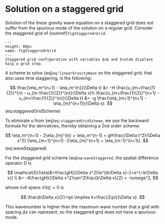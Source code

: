 # Solution on a staggered grid

Solution of the linear gravity wave equation on a staggered grid does not suffer from the spurious mode of the solution on a regular grid. Consider the staggered grid of {numref}`figStaggeredrGrid`.

```{figure} figStaggeredGrid1d.png
---
height: 80px
name: figStaggeredrGrid
---
Staggered grid configuration with variables $u$ and $\eta$ displace halp a grid step.
```

A scheme to solve {eq}`eq:linearGravityWave` on the staggered grid, that also uses time staggering, is the following:

$$
\frac{\eta_m^{n+1} - \eta_m^{n}}{\Delta t} &= -H \frac{u_{m+\frac{1}{2}}^{n} - u_{m-\frac{1}{2}}^{n}}{\Delta x}\\
\frac{u_{m+\frac{1}{2}}^{n+1} - u_{m+\frac{1}{2}}^{n}}{\Delta t} &= -g \frac{\eta_{m+1}^{n+1} - \eta_{m}^{n+1}}{\Delta x}.
$$ (eq:staggeredGridScheme)

To eliminate $u$ from {eq}`eq:staggeredGridScheme`, we use the backward formula for the derivatives, thereby obtaining a 2nd order scheme:

$$
\eta_m^{n+1} - 2\eta_{m}^{n} + \eta_m^{n-1} = gH\frac{\Delta t^2}{\Delta x^2} (\eta_{m+1}^{n+1} -2\eta_{m}^{n+1} + \eta_{m-1}^{n+1}).
$$ (eq:waveStaggered)

For the staggered grid scheme {eq}`eq:waveStaggered`, the spatial difference operator $D$ is

$$
\mathcal{S}(\eta)&=\frac{gH}{\Delta x^2}(e^{ik\Delta x}-2+e^{-ik\Delta x}) \\
                &= -4\frac{gH}{\Delta x^2}\sin^2\frac{k\Delta x}{2} = -\omega^2,
$$

whose null space $\mathcal{S}(\eta)=0$ is

$$
\frac{k\Delta x}{2}=\pi \implies k=\frac{2\pi}{\Delta x}.
$$

This wavenumber is higher than the maximum wave number that a grid with spacing $\Delta x$ can represent, so the staggered grid does not have a spurious mode.

